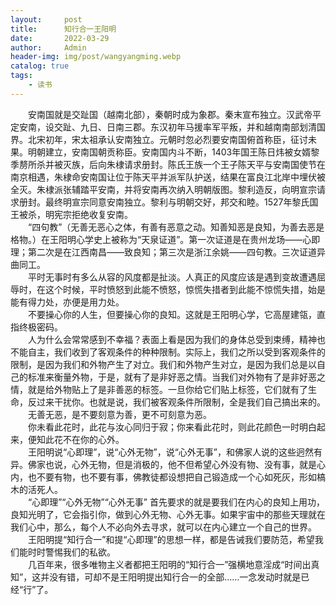 ```yaml
---
layout:     post
title:      知行合一王阳明
date:       2022-03-29
author:     Admin
header-img: img/post/wangyangming.webp
catalog: true
tags:
    - 读书
---
```

&emsp;&emsp;安南国就是交趾国（越南北部），秦朝时成为象郡。秦末宣布独立。汉武帝平定安南，设交趾、九日、日南三郡。东汉初年马援率军平叛，并和越南南部划清国界。北宋初年，宋太祖承认安南独立。元朝时忽必烈要安南国俯首称臣，征讨未果。明朝建立，安南国朝贡称臣。安南国内斗不断，1403年国王陈日炜被女婿黎季剺所杀并被灭族，后向朱棣请求册封。陈氏王族一个王子陈天平与安南国使节在南京相遇，朱棣命安南国让位于陈天平并派军队护送，结果在富良江北岸中埋伏被全灭。朱棣派张辅踏平安南，并将安南再次纳入明朝版图。黎利造反，向明宣宗请求册封。最终明宣宗同意安南独立。黎利与明朝交好，邦交和睦。1527年黎氏国王被杀，明宪宗拒绝收复安南。
<br>
&emsp;&emsp;“四句教”（无善无恶心之体，有善有恶意之动。知善知恶是良知，为善去恶是格物。）在王阳明心学史上被称为“天泉证道”。第一次证道是在贵州龙场——心即理；第二次是在江西南昌——致良知；第三次是浙江余姚——四句教。三次证道异曲同工。
<br>
&emsp;&emsp;平时无事时有多么从容的风度都是扯淡。人真正的风度应该是遇到变故遭遇屈辱时，在这个时候，平时愤怒到此能不愤怒，惊慌失措者到此能不惊慌失措，始是能有得力处，亦便是用力处。
<br>
&emsp;&emsp;不要操心你的人生，但要操心你的良知。这就是王阳明心学，它高屋建瓴，直指终极密码。
<br>
&emsp;&emsp;人为什么会常常感到不幸福？表面上看是因为我们的身体总受到束缚，精神也不能自主，我们收到了客观条件的种种限制。实际上，我们之所以受到客观条件的限制，是因为我们和外物产生了对立。我们和外物产生对立，是因为我们总是以自己的标准来衡量外物，于是，就有了是非好恶之情。当我们对外物有了是非好恶之情，就是给外物贴上了是非善恶的标签。一旦你给它们贴上标签，它们就有了生命，反过来干扰你。也就是说，我们被客观条件所限制，全是我们自己搞出来的。
<br>
&emsp;&emsp;无善无恶，是不要刻意为善，更不可刻意为恶。
<br>
&emsp;&emsp;你未看此花时，此花与汝心同归于寂；你来看此花时，则此花颜色一时明白起来，便知此花不在你的心外。
<br>
&emsp;&emsp;王阳明说“心即理”，说“心外无物”，说“心外无事”，和佛家人说的这些迥然有异。佛家也说，心外无物，但是消极的，他不但希望心外没有物、没有事，就是心内，也不要有物，也不要有事，佛教徒都设想把自己锻造成一个心如死灰，形如槁木的活死人。
<br>
&emsp;&emsp;“心即理”“心外无物”“心外无事” 首先要求的就是要我们在内心的良知上用功，良知光明了，它会指引你，做到心外无物、心外无事。如果宇宙中的那些天理就在我们心中，那么，每个人不必向外去寻求，就可以在内心建立一个自己的世界。
<br>
&emsp;&emsp;王阳明提“知行合一”和提“心即理”的思想一样，都是告诫我们要防范，希望我们能时时警惕我们的私欲。
<br>
&emsp;&emsp;几百年来，很多唯物主义者都把王阳明的“知行合一”强横地意淫成“时间出真知”，这并没有错，可却不是王阳明提出知行合一的全部……一念发动时就是已经“行”了。